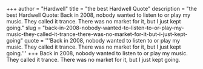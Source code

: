 +++
author = "Hardwell"
title = "the best Hardwell Quote"
description = "the best Hardwell Quote: Back in 2008, nobody wanted to listen to or play my music. They called it trance. There was no market for it, but I just kept going."
slug = "back-in-2008-nobody-wanted-to-listen-to-or-play-my-music-they-called-it-trance-there-was-no-market-for-it-but-i-just-kept-going"
quote = '''Back in 2008, nobody wanted to listen to or play my music. They called it trance. There was no market for it, but I just kept going.'''
+++
Back in 2008, nobody wanted to listen to or play my music. They called it trance. There was no market for it, but I just kept going.
